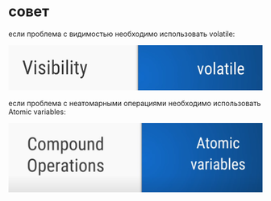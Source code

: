 # совет

если проблема с видимостью необходимо использовать volatile:

![](<../../.gitbook/assets/image (361).png>)

если проблема с неатомарными операциями необходимо использовать Atomic variables:

![](<../../.gitbook/assets/image (319).png>)
